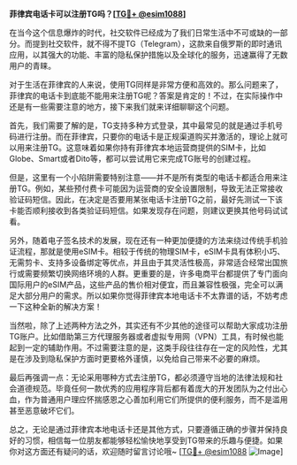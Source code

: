 **菲律宾电话卡可以注册TG吗？[[TG💪+ @esim1088](https://t.me/s/esim1088)]**

在当今这个信息爆炸的时代，社交软件已经成为了我们日常生活中不可或缺的一部分。而提到社交软件，就不得不提TG（Telegram），这款来自俄罗斯的即时通讯应用，以其强大的功能、丰富的隐私保护措施以及全球化的服务，迅速赢得了无数用户的青睐。

对于生活在菲律宾的人来说，使用TG同样是非常方便和高效的。那么问题来了，菲律宾的电话卡到底能不能用来注册TG呢？答案是肯定的！不过，在实际操作中还是有一些需要注意的地方，接下来我们就来详细聊聊这个问题。

首先，我们需要了解的是，TG支持多种方式登录，其中最常见的就是通过手机号码进行注册。而在菲律宾，只要你的电话卡是正规渠道购买并激活的，理论上就可以用来注册TG。这意味着如果你持有菲律宾本地运营商提供的SIM卡，比如Globe、Smart或者Dito等，都可以尝试用它来完成TG账号的创建过程。

但是，这里有一个小陷阱需要特别注意——并不是所有类型的电话卡都适合用来注册TG。例如，某些预付费卡可能因为运营商的安全设置限制，导致无法正常接收验证码短信。因此，在决定是否要用某张电话卡注册TG之前，最好先测试一下该卡能否顺利接收到各类验证码短信。如果发现存在问题，则建议更换其他号码试试看。

另外，随着电子签名技术的发展，现在还有一种更加便捷的方法来绕过传统手机验证流程，那就是使用eSIM卡。相较于传统的物理SIM卡，eSIM卡具有体积小巧、无需剪卡、支持多设备绑定等优点，并且由于其灵活性极高，非常适合经常出国旅行或需要频繁切换网络环境的人群。更重要的是，许多电商平台都提供了专门面向国际用户的eSIM产品，这些产品的售价相对便宜，而且兼容性极强，完全可以满足大部分用户的需求。所以如果你觉得菲律宾本地电话卡不太靠谱的话，不妨考虑一下这种全新的解决方案！

当然啦，除了上述两种方法之外，其实还有不少其他的途径可以帮助大家成功注册TG账户。比如借助第三方代理服务器或者虚拟专用网（VPN）工具，有时候也能起到一定的辅助作用。不过需要注意的是，这类手段往往存在一定的风险性，尤其是在涉及到隐私保护方面时更要格外谨慎，以免给自己带来不必要的麻烦。

最后再强调一点：无论采用哪种方式去注册TG，都必须遵守当地的法律法规和社会道德规范。毕竟任何一款优秀的应用程序背后都有着庞大的开发团队为之付出心血，作为普通用户理应怀揣感恩之心善加利用它们所提供的便利服务，而不是滥用甚至恶意破坏它们。

总之，无论是通过菲律宾本地电话卡还是其他方式，只要遵循正确的步骤并保持良好的习惯，相信每一位朋友都能够轻松愉快地享受到TG带来的乐趣与便捷。如果你对这方面还有疑问的话，欢迎随时留言讨论哦~ [[TG💪+ @esim1088](https://t.me/s/esim1088) ![Image](https://i.postimg.cc/4NQfJmqS/Snipaste-2025-05-13-00-14-12.png)]